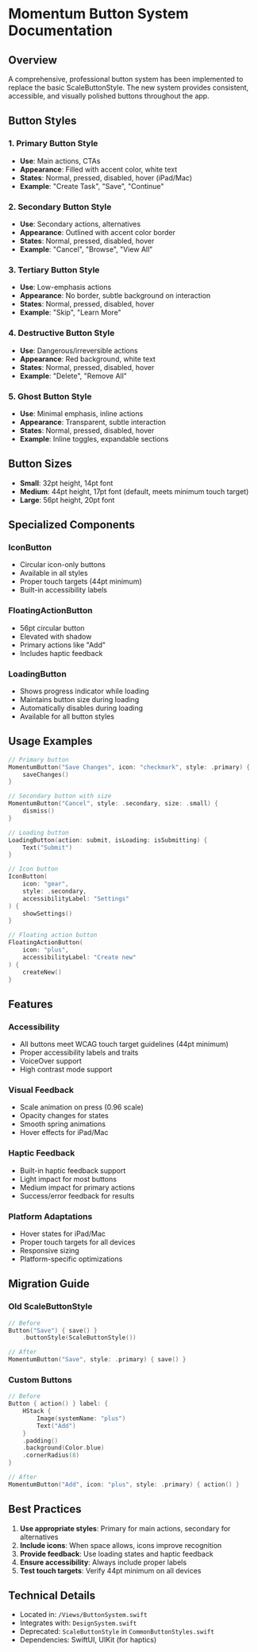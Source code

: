 # Momentum Button System Documentation

## Overview
A comprehensive, professional button system has been implemented to replace the basic ScaleButtonStyle. The new system provides consistent, accessible, and visually polished buttons throughout the app.

## Button Styles

### 1. Primary Button Style
- **Use**: Main actions, CTAs
- **Appearance**: Filled with accent color, white text
- **States**: Normal, pressed, disabled, hover (iPad/Mac)
- **Example**: "Create Task", "Save", "Continue"

### 2. Secondary Button Style
- **Use**: Secondary actions, alternatives
- **Appearance**: Outlined with accent color border
- **States**: Normal, pressed, disabled, hover
- **Example**: "Cancel", "Browse", "View All"

### 3. Tertiary Button Style
- **Use**: Low-emphasis actions
- **Appearance**: No border, subtle background on interaction
- **States**: Normal, pressed, disabled, hover
- **Example**: "Skip", "Learn More"

### 4. Destructive Button Style
- **Use**: Dangerous/irreversible actions
- **Appearance**: Red background, white text
- **States**: Normal, pressed, disabled, hover
- **Example**: "Delete", "Remove All"

### 5. Ghost Button Style
- **Use**: Minimal emphasis, inline actions
- **Appearance**: Transparent, subtle interaction
- **States**: Normal, pressed, disabled, hover
- **Example**: Inline toggles, expandable sections

## Button Sizes

- **Small**: 32pt height, 14pt font
- **Medium**: 44pt height, 17pt font (default, meets minimum touch target)
- **Large**: 56pt height, 20pt font

## Specialized Components

### IconButton
- Circular icon-only buttons
- Available in all styles
- Proper touch targets (44pt minimum)
- Built-in accessibility labels

### FloatingActionButton
- 56pt circular button
- Elevated with shadow
- Primary actions like "Add"
- Includes haptic feedback

### LoadingButton
- Shows progress indicator while loading
- Maintains button size during loading
- Automatically disables during loading
- Available for all button styles

## Usage Examples

```swift
// Primary button
MomentumButton("Save Changes", icon: "checkmark", style: .primary) {
    saveChanges()
}

// Secondary button with size
MomentumButton("Cancel", style: .secondary, size: .small) {
    dismiss()
}

// Loading button
LoadingButton(action: submit, isLoading: isSubmitting) {
    Text("Submit")
}

// Icon button
IconButton(
    icon: "gear",
    style: .secondary,
    accessibilityLabel: "Settings"
) {
    showSettings()
}

// Floating action button
FloatingActionButton(
    icon: "plus",
    accessibilityLabel: "Create new"
) {
    createNew()
}
```

## Features

### Accessibility
- All buttons meet WCAG touch target guidelines (44pt minimum)
- Proper accessibility labels and traits
- VoiceOver support
- High contrast mode support

### Visual Feedback
- Scale animation on press (0.96 scale)
- Opacity changes for states
- Smooth spring animations
- Hover effects for iPad/Mac

### Haptic Feedback
- Built-in haptic feedback support
- Light impact for most buttons
- Medium impact for primary actions
- Success/error feedback for results

### Platform Adaptations
- Hover states for iPad/Mac
- Proper touch targets for all devices
- Responsive sizing
- Platform-specific optimizations

## Migration Guide

### Old ScaleButtonStyle
```swift
// Before
Button("Save") { save() }
    .buttonStyle(ScaleButtonStyle())

// After
MomentumButton("Save", style: .primary) { save() }
```

### Custom Buttons
```swift
// Before
Button { action() } label: {
    HStack {
        Image(systemName: "plus")
        Text("Add")
    }
    .padding()
    .background(Color.blue)
    .cornerRadius(8)
}

// After
MomentumButton("Add", icon: "plus", style: .primary) { action() }
```

## Best Practices

1. **Use appropriate styles**: Primary for main actions, secondary for alternatives
2. **Include icons**: When space allows, icons improve recognition
3. **Provide feedback**: Use loading states and haptic feedback
4. **Ensure accessibility**: Always include proper labels
5. **Test touch targets**: Verify 44pt minimum on all devices

## Technical Details

- Located in: `/Views/ButtonSystem.swift`
- Integrates with: `DesignSystem.swift`
- Deprecated: `ScaleButtonStyle` in `CommonButtonStyles.swift`
- Dependencies: SwiftUI, UIKit (for haptics)